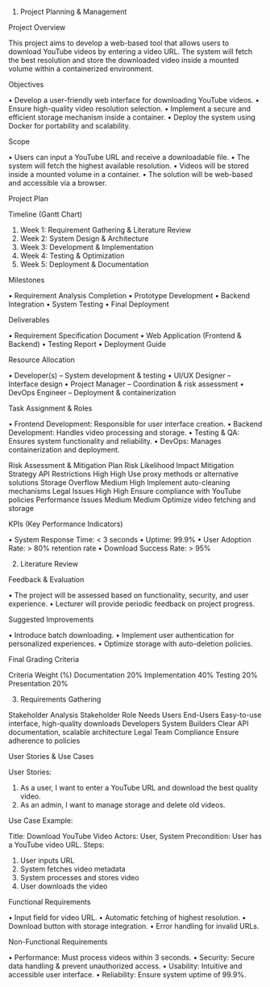 1. Project Planning & Management

Project Overview

This project aims to develop a web-based tool that allows users to download YouTube videos by entering a video URL. The system will fetch the best resolution and store the downloaded video inside a mounted volume within a containerized environment.

Objectives

•	Develop a user-friendly web interface for downloading YouTube videos.
•	Ensure high-quality video resolution selection.
•	Implement a secure and efficient storage mechanism inside a container.
•	Deploy the system using Docker for portability and scalability.

Scope

•	Users can input a YouTube URL and receive a downloadable file.
•	The system will fetch the highest available resolution.
•	Videos will be stored inside a mounted volume in a container.
•	The solution will be web-based and accessible via a browser.

Project Plan

Timeline (Gantt Chart)

1.	Week 1: Requirement Gathering & Literature Review
2.	Week 2: System Design & Architecture
3.	Week 3: Development & Implementation
4.	Week 4: Testing & Optimization
5.	Week 5: Deployment & Documentation

Milestones

•	Requirement Analysis Completion
•	Prototype Development
•	Backend Integration
•	System Testing
•	Final Deployment

Deliverables

•	Requirement Specification Document
•	Web Application (Frontend & Backend)
•	Testing Report
•	Deployment Guide

Resource Allocation

•	Developer(s) – System development & testing
•	UI/UX Designer – Interface design
•	Project Manager – Coordination & risk assessment
•	DevOps Engineer – Deployment & containerization

Task Assignment & Roles

•	Frontend Development: Responsible for user interface creation.
•	Backend Development: Handles video processing and storage.
•	Testing & QA: Ensures system functionality and reliability.
•	DevOps: Manages containerization and deployment.

Risk Assessment & Mitigation Plan
Risk	Likelihood	Impact	Mitigation Strategy
API Restrictions	High	High	Use proxy methods or alternative solutions
Storage Overflow	Medium	High	Implement auto-cleaning mechanisms
Legal Issues	High	High	Ensure compliance with YouTube policies
Performance Issues	Medium	Medium	Optimize video fetching and storage

KPIs (Key Performance Indicators)

•	System Response Time: < 3 seconds
•	Uptime: 99.9%
•	User Adoption Rate: > 80% retention rate
•	Download Success Rate: > 95%


2. Literature Review

Feedback & Evaluation

•	The project will be assessed based on functionality, security, and user experience.
•	Lecturer will provide periodic feedback on project progress.

Suggested Improvements

•	Introduce batch downloading.
•	Implement user authentication for personalized experiences.
•	Optimize storage with auto-deletion policies.

Final Grading Criteria

Criteria	Weight (%)
Documentation	20%
Implementation	40%
Testing	20%
Presentation	20%

3. Requirements Gathering

Stakeholder Analysis
Stakeholder	Role	Needs
Users	End-Users	Easy-to-use interface, high-quality downloads
Developers	System Builders	Clear API documentation, scalable architecture
Legal Team	Compliance	Ensure adherence to policies

User Stories & Use Cases

User Stories:

1.	As a user, I want to enter a YouTube URL and download the best quality video.
2.	As an admin, I want to manage storage and delete old videos.

Use Case Example:

Title: Download YouTube Video Actors: User, System Precondition: User has a YouTube video URL. Steps:

1.	User inputs URL
2.	System fetches video metadata
3.	System processes and stores video
4.	User downloads the video

Functional Requirements

•	Input field for video URL.
•	Automatic fetching of highest resolution.
•	Download button with storage integration.
•	Error handling for invalid URLs.

Non-Functional Requirements

•	Performance: Must process videos within 3 seconds.
•	Security: Secure data handling & prevent unauthorized access.
•	Usability: Intuitive and accessible user interface.
•	Reliability: Ensure system uptime of 99.9%.







